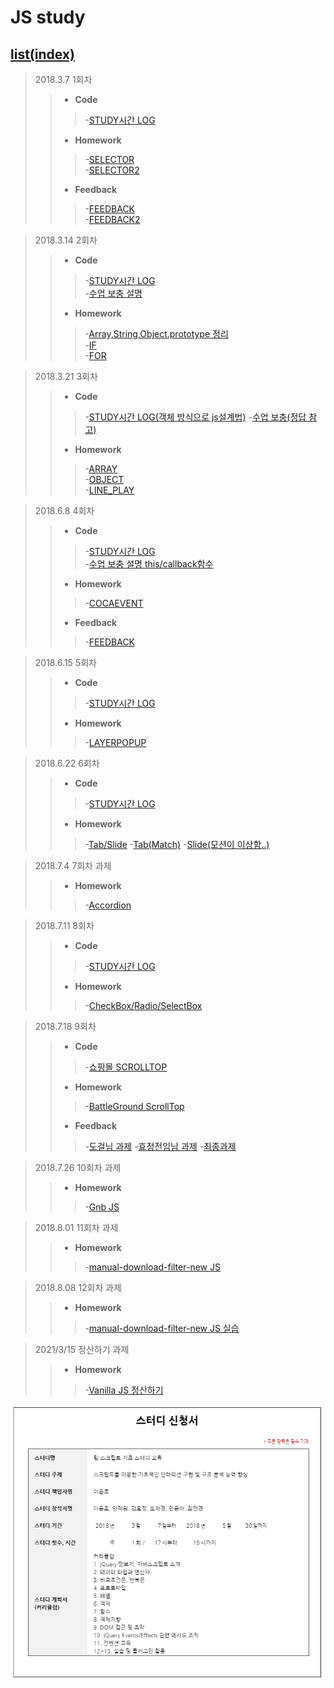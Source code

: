 JS study 
=============

## [list(index)](https://yungvely.github.io/study/)

> 2018.3.7 1회차
>> - **Code**
>>>-[STUDY시간 LOG](https://yungvely.github.io/study/ex01_180307/test_onClass.html)
>> - **Homework**
>>>-[SELECTOR](https://yungvely.github.io/study/ex01_180307/exam/selector.html)  
>>>-[SELECTOR2](https://yungvely.github.io/study/ex01_180307/exam/selector2.html)
>> - **Feedback**
>>>-[FEEDBACK](https://yungvely.github.io/study/ex01_180307/exam/feedback1.html)  
>>>-[FEEDBACK2](https://yungvely.github.io/study/ex01_180307/exam/feedback2.html)

> 2018.3.14 2회차
>> - **Code**
>>>-[STUDY시간 LOG](https://yungvely.github.io/study/ex02_180314/test_onClass.html)<br/>
>>>-[수업 보충 설명](https://goo.gl/t1iap6)
>> - **Homework**
>>>-[Array,String,Object.prototype 정리](https://goo.gl/EgDuL2)  
>>>-[IF](https://yungvely.github.io/study/ex02_180314/exam/if.html)  
>>>-[FOR](https://yungvely.github.io/study/ex02_180314/exam/for.html)

> 2018.3.21 3회차
>> - **Code**
>>>-[STUDY시간 LOG(객체 방식으로 js설계법)](https://yungvely.github.io/study/ex03_180321/test_onClass.html)
>>>-[수업 보충(정답 참고)](https://goo.gl/dw3trL)
>> - **Homework**
>>>-[ARRAY](https://yungvely.github.io/study/ex03_180321/exam/array.html)  
>>>-[OBJECT](https://yungvely.github.io/study/ex03_180321/exam/object.html)<br/>
>>>-[LINE_PLAY](https://yungvely.github.io/study/ex03_180321/exam/lineplay/line_play.html)

> 2018.6.8 4회차
>> - **Code**
>>>-[STUDY시간 LOG](https://yungvely.github.io/study/ex04_180608/test_onClass.html)<br/>
>>>-[수업 보충 설명 this/callback함수](https://goo.gl/7RyDYp)
>> - **Homework**
>>>-[COCAEVENT](https://yungvely.github.io/study/ex04_180608/exam/index.html)  
>> - **Feedback**
>>>-[FEEDBACK](https://goo.gl/mfhavh)  

> 2018.6.15 5회차
>> - **Code**
>>>-[STUDY시간 LOG](https://yungvely.github.io/study/ex05_180615/test_onClass.html)
>> - **Homework**
>>>-[LAYERPOPUP](https://yungvely.github.io/study/ex05_180615/exam/layerPop.html)

> 2018.6.22 6회차
>> - **Code**
>>>-[STUDY시간 LOG](https://yungvely.github.io/study/ex06_180622/test_onClass.html)
>> - **Homework**
>>>-[Tab/Slide](https://yungvely.github.io/study/ex06_180622/exam/index.html)
>>>-[Tab(Match)](https://yungvely.github.io/study/ex06_180622/exam/tab.html)
>>>-[Slide(모션이 이상함..)](https://yungvely.github.io/study/ex06_180622/exam/slide.html)

> 2018.7.4 7회차 과제
>> - **Homework**
>>>-[Accordion](https://yungvely.github.io/study/ex07_180704/exam/list-expand.html)

> 2018.7.11 8회차
>> - **Code**
>>>-[STUDY시간 LOG](https://yungvely.github.io/study/ex08_180711/test_onClass.html)
>> - **Homework**
>>>-[CheckBox/Radio/SelectBox](https://yungvely.github.io/study/ex08_180711/exam/index.html)

> 2018.7.18 9회차
>> - **Code**
>>>-[쇼핑몰 SCROLLTOP](https://yungvely.github.io/study/ex09_180718/test_onClass.html)
>> - **Homework**
>>>-[BattleGround ScrollTop](https://yungvely.github.io/study/ex09_180718/exam/index.html)
>> - **Feedback**
>>>-[도걸님 과제](https://dogeol.github.io/study/js_study/exam12/exam14/index.html)
>>>-[효정전임님 과제](https://hj-hakin.github.io/study/exam9/battleground/index.html)
>>>-[최종과제](https://dogeol.github.io/study/js_study/exam12/exam14/final_index.html)

> 2018.7.26 10회차 과제
>> - **Homework**
>>>-[Gnb JS](https://yungvely.github.io/study/ex10_180726/gnb.html)

> 2018.8.01 11회차 과제
>> - **Homework**
>>>-[manual-download-filter-new JS](https://yungvely.github.io/study/ex11_180801/main.js)

> 2018.8.08 12회차 과제
>> - **Homework**
>>>-[manual-download-filter-new JS 실습](https://yungvely.github.io/study/ex12_180808/exam/manual-download-filter-new.html)


> 2021/3/15 정산하기 과제
>> - **Homework**
>>>-[Vanilla JS 정산하기](https://yungvely.github.io/study/shareTheBill.html)








![js_study](./js_sc.jpg)
